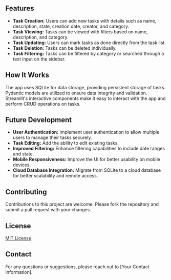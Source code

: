 
## Features
- **Task Creation:** Users can add new tasks with details such as name, description, state, creation date, creator, and category.
- **Task Viewing:** Tasks can be viewed with filters based on name, description, and category.
- **Task Updating:** Users can mark tasks as done directly from the task list.
- **Task Deletion:** Tasks can be deleted individually.
- **Task Filtering:** Tasks can be filtered by category or searched through a text input on the sidebar.

## How It Works
The app uses SQLite for data storage, providing persistent storage of tasks. Pydantic models are utilized to ensure data integrity and validation. Streamlit's interactive components make it easy to interact with the app and perform CRUD operations on tasks.

## Future Development
- **User Authentication:** Implement user authentication to allow multiple users to manage their tasks securely.
- **Task Editing:** Add the ability to edit existing tasks.
- **Improved Filtering:** Enhance filtering capabilities to include date ranges and state.
- **Mobile Responsiveness:** Improve the UI for better usability on mobile devices.
- **Cloud Database Integration:** Migrate from SQLite to a cloud database for better scalability and remote access.

## Contributing
Contributions to this project are welcome. Please fork the repository and submit a pull request with your changes.

## License
[MIT License](LICENSE)

## Contact
For any questions or suggestions, please reach out to [Your Contact Information].

